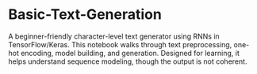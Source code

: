 # Basic-Text-Generation
A beginner-friendly character-level text generator using RNNs in TensorFlow/Keras. This notebook walks through text preprocessing, one-hot encoding, model building, and generation. Designed for learning, it helps understand sequence modeling, though the output is not coherent.
